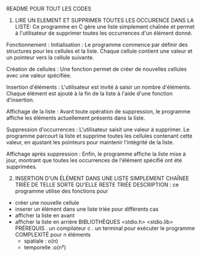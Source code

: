 README POUR TOUT LES CODES

 1. LIRE UN ELEMENT ET SUPPRIMER TOUTES LES OCCURENCE DANS LA LISTE:
    Ce programme en C gère une liste simplement chaînée et permet à l'utilisateur de supprimer toutes les occurrences d'un élément donné.

Fonctionnement :
Initialisation : Le programme commence par définir des structures pour les cellules et la liste. Chaque cellule contient une valeur et un pointeur vers la cellule suivante.

Création de cellules : Une fonction permet de créer de nouvelles cellules avec une valeur spécifiée.

Insertion d'éléments : L'utilisateur est invité à saisir un nombre d'éléments. Chaque élément est ajouté à la fin de la liste à l'aide d'une fonction d'insertion.

Affichage de la liste : Avant toute opération de suppression, le programme affiche les éléments actuellement présents dans la liste.

Suppression d'occurrences : L'utilisateur saisit une valeur à supprimer. Le programme parcourt la liste et supprime toutes les cellules contenant cette valeur, en ajustant les pointeurs pour maintenir l'intégrité de la liste.

Affichage après suppression : Enfin, le programme affiche la liste mise à jour, montrant que toutes les occurrences de l'élément spécifié ont été supprimées.

2. INSERTION D'UN ÉLÉMENT DANS UNE LISTE SIMPLEMENT CHAÎNEE TRIÉE DE TELLE SORTE QU'ELLE RESTE TRIÉE 
DESCRIPTION : ce programme utilise des fonctions pour 
- créer une nouvelle cellule
- inserer un élément dans une liste triée pour différents cas
- afficher la liste en avant
- afficher la liste en arrière
  BIBLIOTHÈQUES
  <stdio.h>
  <stdio.lib>
  PRÉREQUIS
 . un compilateur c
 . un terminal pour exécuter le programme
  COMPLEXITÉ
  pour n éléments
  - spatiale : o(n)
  - temporelle :o(n²)

